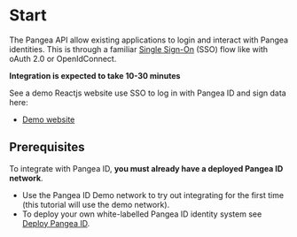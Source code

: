# Start

The Pangea API allow existing applications to login and interact with Pangea identities. This is through a familiar [Single Sign-On](https://en.wikipedia.org/wiki/Single_sign-on) (SSO) flow like with oAuth 2.0 or OpenIdConnect.

**Integration is expected to take 10-30 minutes**

See a demo Reactjs website use SSO to log in with Pangea ID and sign data here:

* [Demo website](https://demo.pangea.web4.world/)

## Prerequisites

To integrate with Pangea ID, **you must already have a deployed Pangea ID network**.

* Use the Pangea ID Demo network to try out integrating for the first time (this tutorial will use the demo network).
* To deploy your own white-labelled Pangea ID identity system see [Deploy Pangea ID](../../run-tonomy-gov-os/deploy.md).
